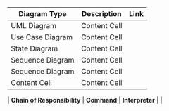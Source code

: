 | Diagram Type | Description | Link|
| --- | --- | --- |
| UML Diagram  | Content Cell  |
| Use Case Diagram | Content Cell  |
| State Diagram  | Content Cell  |
| Sequence Diagram| Content Cell  |
| Sequence Diagram  | Content Cell  |
| Content Cell  | Content Cell  |


| **Chain of Responsibility** | **Command** | **Interpreter** |
|


